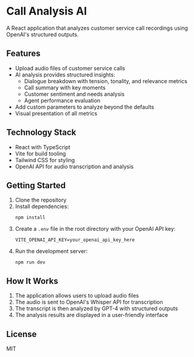 # Call Analysis AI

A React application that analyzes customer service call recordings using OpenAI's structured outputs.

## Features

- Upload audio files of customer service calls
- AI analysis provides structured insights:
  - Dialogue breakdown with tension, tonality, and relevance metrics
  - Call summary with key moments
  - Customer sentiment and needs analysis
  - Agent performance evaluation
- Add custom parameters to analyze beyond the defaults
- Visual presentation of all metrics

## Technology Stack

- React with TypeScript
- Vite for build tooling
- Tailwind CSS for styling
- OpenAI API for audio transcription and analysis

## Getting Started

1. Clone the repository
2. Install dependencies:
   ```
   npm install
   ```
3. Create a `.env` file in the root directory with your OpenAI API key:
   ```
   VITE_OPENAI_API_KEY=your_openai_api_key_here
   ```
4. Run the development server:
   ```
   npm run dev
   ```

## How It Works

1. The application allows users to upload audio files
2. The audio is sent to OpenAI's Whisper API for transcription
3. The transcript is then analyzed by GPT-4 with structured outputs
4. The analysis results are displayed in a user-friendly interface

## License

MIT

